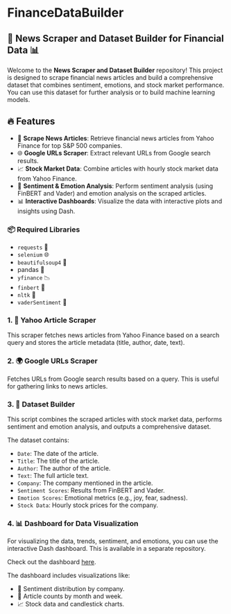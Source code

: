 # FinanceDataBuilder

## 🌟 News Scraper and Dataset Builder for Financial Data 📊

Welcome to the **News Scraper and Dataset Builder** repository! This project is designed to scrape financial news articles and build a comprehensive dataset that combines sentiment, emotions, and stock market performance. You can use this dataset for further analysis or to build machine learning models.

## 🔥 Features

- 📰 **Scrape News Articles**: Retrieve financial news articles from Yahoo Finance for top S&P 500 companies.
- 🌐 **Google URLs Scraper**: Extract relevant URLs from Google search results.
- 📈 **Stock Market Data**: Combine articles with hourly stock market data from Yahoo Finance.
- 💬 **Sentiment & Emotion Analysis**: Perform sentiment analysis (using FinBERT and Vader) and emotion analysis on the scraped articles.
- 📊 **Interactive Dashboards**: Visualize the data with interactive plots and insights using Dash.

### 📦 Required Libraries

- `requests` 📡
- `selenium` 🌐
- `beautifulsoup4` 🍲
- pandas 🐼
- `yfinance` 📉
- `finbert` 🤖
- `nltk` 🧠
- `vaderSentiment` 💭

### 1. 📰 **Yahoo Article Scraper**

This scraper fetches news articles from Yahoo Finance based on a search query and stores the article metadata (title, author, date, text).

### 2. 🌍 **Google URLs Scraper**

Fetches URLs from Google search results based on a query. This is useful for gathering links to news articles.

### 3. 📅 **Dataset Builder**

This script combines the scraped articles with stock market data, performs sentiment and emotion analysis, and outputs a comprehensive dataset.

The dataset contains:

- `Date`: The date of the article.
- `Title`: The title of the article.
- `Author`: The author of the article.
- `Text`: The full article text.
- `Company`: The company mentioned in the article.
- `Sentiment Scores`: Results from FinBERT and Vader.
- `Emotion Scores`: Emotional metrics (e.g., joy, fear, sadness).
- `Stock Data`: Hourly stock prices for the company.

### 4. 📊 **Dashboard for Data Visualization**

For visualizing the data, trends, sentiment, and emotions, you can use the interactive Dash dashboard. This is available in a separate repository. 

Check out the dashboard [here]([https://github.com/yourusername/dashboard-repository](https://github.com/arieg88/NewsAnalysisDashboard)).

The dashboard includes visualizations like:

- 🧮 Sentiment distribution by company.
- 📅 Article counts by month and week.
- 📈 Stock data and candlestick charts.
